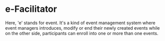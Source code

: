 # e-Facilitator
 Here, 'e' stands for event. It's a kind of event management system where event managers introduces, modify or end their newly created events while on the other side, participants can enroll into one or more than one events.

